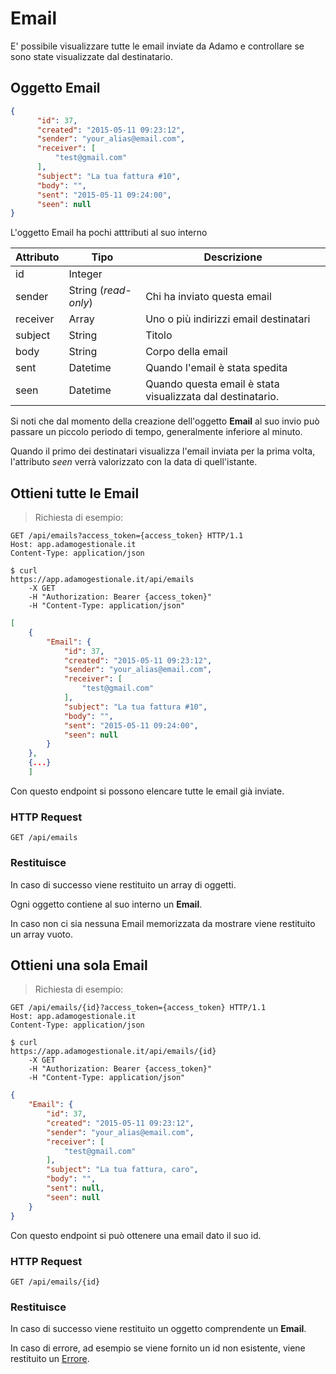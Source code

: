 # Email

E' possibile visualizzare tutte le email inviate da Adamo e controllare se sono state visualizzate dal destinatario.

## Oggetto Email

```json
{
	  "id": 37,
	  "created": "2015-05-11 09:23:12",
	  "sender": "your_alias@email.com",
	  "receiver": [
	      "test@gmail.com"
	  ],
	  "subject": "La tua fattura #10",
	  "body": "",
	  "sent": "2015-05-11 09:24:00",
	  "seen": null
}
```
L'oggetto Email ha pochi atttributi al suo interno

Attributo | Tipo | Descrizione
--------- | ---| --------
id | Integer |
sender| String  (*read-only*) | Chi ha inviato questa email
receiver | Array | Uno o più indirizzi email destinatari
subject | String | Titolo
body | String | Corpo della email
sent | Datetime | Quando l'email è stata spedita
seen | Datetime | Quando questa email è stata visualizzata dal destinatario.

Si noti che dal momento della creazione dell'oggetto **Email** al suo invio può passare un piccolo periodo di tempo, generalmente inferiore al minuto.

Quando il primo dei destinatari visualizza l'email inviata per la prima volta, l'attributo *seen* verrà valorizzato con la data di quell'istante.

## Ottieni tutte le Email

> Richiesta di esempio:

```http
GET /api/emails?access_token={access_token} HTTP/1.1
Host: app.adamogestionale.it
Content-Type: application/json
```

```shell
$ curl
https://app.adamogestionale.it/api/emails
	-X GET
	-H "Authorization: Bearer {access_token}"
	-H "Content-Type: application/json"
```
```json
[
    {
        "Email": {
            "id": 37,
            "created": "2015-05-11 09:23:12",
            "sender": "your_alias@email.com",
            "receiver": [
                "test@gmail.com"
            ],
            "subject": "La tua fattura #10",
            "body": "",
            "sent": "2015-05-11 09:24:00",
            "seen": null
        }
    },
    {...}
	]
```

Con questo endpoint si possono elencare tutte le email già inviate.

### HTTP Request

`GET /api/emails`

### Restituisce

In caso di successo viene restituito un array di oggetti.

Ogni oggetto contiene al suo interno un **Email**.

In caso non ci sia nessuna Email memorizzata da mostrare viene restituito un array vuoto.


## Ottieni una sola Email

> Richiesta di esempio:

```http
GET /api/emails/{id}?access_token={access_token} HTTP/1.1
Host: app.adamogestionale.it
Content-Type: application/json
```

```shell
$ curl
https://app.adamogestionale.it/api/emails/{id}
	-X GET
	-H "Authorization: Bearer {access_token}"
	-H "Content-Type: application/json"
```

```json
{
    "Email": {
        "id": 37,
        "created": "2015-05-11 09:23:12",
        "sender": "your_alias@email.com",
        "receiver": [
            "test@gmail.com"
        ],
        "subject": "La tua fattura, caro",
        "body": "",
        "sent": null,
        "seen": null
    }
}
```

Con questo endpoint si può ottenere una email dato il suo id.

### HTTP Request

`GET /api/emails/{id}`

### Restituisce

In caso di successo viene restituito un oggetto comprendente un **Email**.

In caso di errore, ad esempio se viene fornito un id non esistente, viene restituito un [Errore](#Errore).

